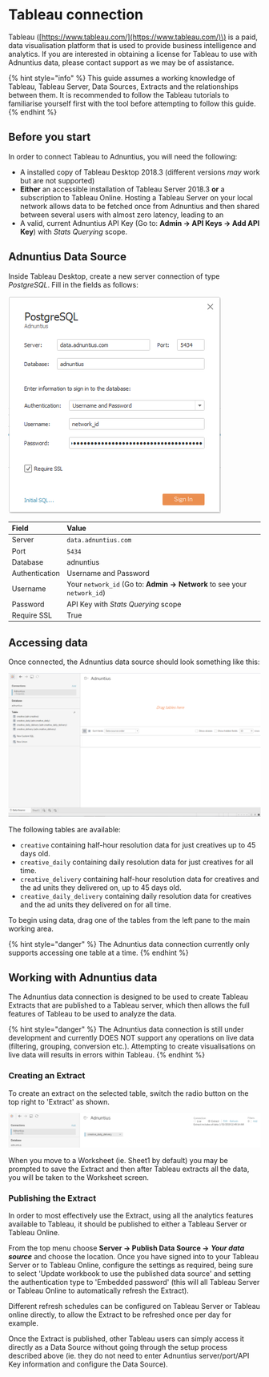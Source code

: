 # Tableau connection

Tableau \([https://www.tableau.com/](https://www.tableau.com/)\) is a paid, data visualisation platform that is used to provide business intelligence and analytics. If you are interested in obtaining a license for Tableau to use with Adnuntius data, please contact support as we may be of assistance.

{% hint style="info" %}
This guide assumes a working knowledge of Tableau, Tableau Server, Data Sources, Extracts and the relationships between them. It is recommended to follow the Tableau tutorials to familiarise yourself first with the tool before attempting to follow this guide.
{% endhint %}

## Before you start

In order to connect Tableau to Adnuntius, you will need the following:

* A installed copy of Tableau Desktop 2018.3 \(different versions _may_ work but are not supported\)
* **Either** an accessible installation of Tableau Server 2018.3 **or** a subscription to Tableau Online. Hosting a Tableau Server on your local network allows data to be fetched once from Adnuntius and then shared between several users with almost zero latency, leading to an
* A valid, current Adnuntius API Key \(Go to: **Admin -&gt; API Keys -&gt; Add API Key**\) with _Stats Querying_ scope.

## Adnuntius Data Source

Inside Tableau Desktop, create a new server connection of type _PostgreSQL_. Fill in the fields as follows:

![](../.gitbook/assets/tableauconnect.png)

| Field | Value |
| :--- | :--- |
| Server | `data.adnuntius.com` |
| Port | `5434` |
| Database | adnuntius |
| Authentication | Username and Password |
| Username | Your `network_id` \(Go to: **Admin -&gt; Network** to see your `network_id`\) |
| Password | API Key with _Stats Querying_ scope |
| Require SSL | True |

## Accessing data

Once connected, the Adnuntius data source should look something like this:

![](../.gitbook/assets/tableauadnuntius.png)

The following tables are available:

* `creative` containing half-hour resolution data for just creatives up to 45 days old.
* `creative_daily` containing daily resolution data for just creatives for all time.
* `creative_delivery` containing half-hour resolution data for creatives and the ad units they delivered on, up to 45 days old.
* `creative_daily_delivery` containing daily resolution data for creatives and the ad units they delivered on for all time.

To begin using data, drag one of the tables from the left pane to the main working area.

{% hint style="danger" %}
The Adnuntius data connection currently only supports accessing one table at a time.
{% endhint %}

## Working with Adnuntius data

The Adnuntius data connection is designed to be used to create Tableau Extracts that are published to a Tableau server, which then allows the full features of Tableau to be used to analyze the data.

{% hint style="danger" %}
The Adnuntius data connection is still under development and currently DOES NOT support any operations on live data \(filtering, grouping, conversion etc.\). Attempting to create visualisations on live data will results in errors within Tableau.
{% endhint %}

### Creating an Extract

To create an extract on the selected table, switch the radio button on the top right to 'Extract' as shown.

![](../.gitbook/assets/tableauextract.png)

When you move to a Worksheet \(ie. Sheet1 by default\) you may be prompted to save the Extract and then after Tableau extracts all the data, you will be taken to the Worksheet screen.

### Publishing the Extract

In order to most effectively use the Extract, using all the analytics features available to Tableau, it should be published to either a Tableau Server or Tableau Online.

From the top menu choose **Server -&gt; Publish Data Source -&gt;** _**Your data source**_ and choose the location. Once you have signed into to your Tableau Server or to Tableau Online, configure the settings as required, being sure to select 'Update workbook to use the published data source' and setting the authentication type to 'Embedded password' \(this will all Tableau Server or Tableau Online to automatically refresh the Extract\).

Different refresh schedules can be configured on Tableau Server or Tableau online directly, to allow the Extract to be refreshed once per day for example.

Once the Extract is published, other Tableau users can simply access it directly as a Data Source without going through the setup process described above \(ie. they do not need to enter Adnuntius server/port/API Key information and configure the Data Source\).

